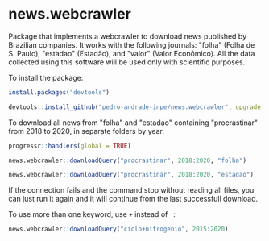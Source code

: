 # news.webcrawler

Package that implements a webcrawler to download news published by Brazilian companies. It works with the following journals: "folha" (Folha de S. Paulo), "estadao" (Estadão), and "valor" (Valor Econômico). All the data collected using this software will be used only with scientific purposes.

To install the package:

```R
install.packages("devtools")

devtools::install_github("pedro-andrade-inpe/news.webcrawler", upgrade = "always")
```

To download all news from "folha" and "estadao" containing "procrastinar" from 2018 to 2020, in separate folders by year.

```R
progressr::handlers(global = TRUE)

news.webcrawler::downloadQuery("procrastinar", 2018:2020, "folha")

news.webcrawler::downloadQuery("procrastinar", 2018:2020, "estadao")
```

If the connection fails and the command stop without reading all files, you can just run it again and it will continue from the last successfull download.

To use more than one keyword, use `+` instead of ` `:

```R
news.webcrawler::downloadQuery("ciclo+nitrogenio", 2015:2020)
```
